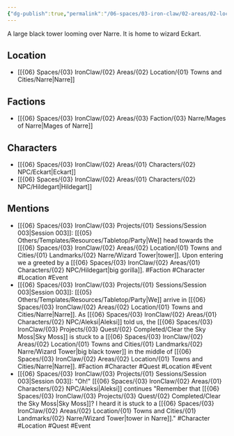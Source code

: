 ```yaml
---
{"dg-publish":true,"permalink":"/06-spaces/03-iron-claw/02-areas/02-location/01-towns-and-cities/01-landmarks/02-narre/wizard-tower/","title":"Wizard Tower"}
---
```



A large black tower looming over Narre. It is home to wizard Eckart.

## Location

- [[{06} Spaces/{03} IronClaw/{02} Areas/{02} Location/{01} Towns and Cities/Narre\|Narre]]

## Factions

- [[{06} Spaces/{03} IronClaw/{02} Areas/{03} Faction/{03} Narre/Mages of Narre\|Mages of Narre]]

## Characters

- [[{06} Spaces/{03} IronClaw/{02} Areas/{01} Characters/{02} NPC/Eckart\|Eckart]]
- [[{06} Spaces/{03} IronClaw/{02} Areas/{01} Characters/{02} NPC/Hildegart\|Hildegart]]

## Mentions

- [[{06} Spaces/{03} IronClaw/{03} Projects/{01} Sessions/Session 003\|Session 003]]: [[{05} Others/Templates/Resources/Tabletop/Party\|We]] head towards the [[{06} Spaces/{03} IronClaw/{02} Areas/{02} Location/{01} Towns and Cities/{01} Landmarks/{02} Narre/Wizard Tower\|tower]]. Upon entering we a greeted by a [[{06} Spaces/{03} IronClaw/{02} Areas/{01} Characters/{02} NPC/Hildegart\|big gorilla]]. #Faction #Character #Location #Event
- [[{06} Spaces/{03} IronClaw/{03} Projects/{01} Sessions/Session 003\|Session 003]]: [[{05} Others/Templates/Resources/Tabletop/Party\|We]] arrive in [[{06} Spaces/{03} IronClaw/{02} Areas/{02} Location/{01} Towns and Cities/Narre\|Narre]]. As [[{06} Spaces/{03} IronClaw/{02} Areas/{01} Characters/{02} NPC/Aleksi\|Aleksi]] told us, the [[{06} Spaces/{03} IronClaw/{03} Projects/{03} Quest/{02} Completed/Clear the Sky Moss\|Sky Moss]] is stuck to a [[{06} Spaces/{03} IronClaw/{02} Areas/{02} Location/{01} Towns and Cities/{01} Landmarks/{02} Narre/Wizard Tower\|big black tower]] in the middle of [[{06} Spaces/{03} IronClaw/{02} Areas/{02} Location/{01} Towns and Cities/Narre\|Narre]]. #Faction #Character #Quest #Location #Event
- [[{06} Spaces/{03} IronClaw/{03} Projects/{01} Sessions/Session 003\|Session 003]]: "Oh!" [[{06} Spaces/{03} IronClaw/{02} Areas/{01} Characters/{02} NPC/Aleksi\|Aleksi]] continues "Remember that [[{06} Spaces/{03} IronClaw/{03} Projects/{03} Quest/{02} Completed/Clear the Sky Moss\|Sky Moss]]? I heard it is stuck to a [[{06} Spaces/{03} IronClaw/{02} Areas/{02} Location/{01} Towns and Cities/{01} Landmarks/{02} Narre/Wizard Tower\|tower in Narre]]." #Character #Location #Quest #Event


